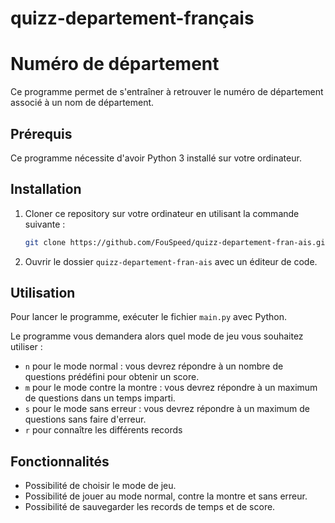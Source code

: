 # quizz-departement-français

# Numéro de département

Ce programme permet de s'entraîner à retrouver le numéro de département associé à un nom de département.

## Prérequis

Ce programme nécessite d'avoir Python 3 installé sur votre ordinateur.

## Installation

1. Cloner ce repository sur votre ordinateur en utilisant la commande suivante :

    ```sh
    git clone https://github.com/FouSpeed/quizz-departement-fran-ais.git
    ```


2. Ouvrir le dossier `quizz-departement-fran-ais` avec un éditeur de code.


## Utilisation

Pour lancer le programme, exécuter le fichier `main.py` avec Python.


Le programme vous demandera alors quel mode de jeu vous souhaitez utiliser :

- `n` pour le mode normal : vous devrez répondre à un nombre de questions prédéfini pour obtenir un score.
- `m` pour le mode contre la montre : vous devrez répondre à un maximum de questions dans un temps imparti.
- `s` pour le mode sans erreur : vous devrez répondre à un maximum de questions sans faire d'erreur.
- `r` pour connaître les différents records

## Fonctionnalités

- Possibilité de choisir le mode de jeu.
- Possibilité de jouer au mode normal, contre la montre et sans erreur.
- Possibilité de sauvegarder les records de temps et de score.


